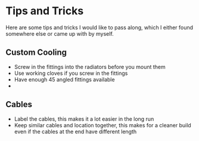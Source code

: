 # Tips and Tricks

Here are some tips and tricks I would like to pass along, which I either found somewhere else or came up with by myself.

## Custom Cooling

* Screw in the fittings into the radiators before you mount them
* Use working cloves if you screw in the fittings
* Have enough 45 angled fittings available
* 
## Cables

* Label the cables, this makes it a lot easier in the long run
* Keep similar cables and location together, this makes for a cleaner build even if the cables at the end have different length

